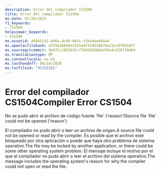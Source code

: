```yaml
---
description: Error del compilador CS1504
title: Error del compilador CS1504
ms.date: 07/20/2015
f1_keywords:
- CS1504
helpviewer_keywords:
- CS1504
ms.assetid: d4845325-8d6a-4c04-9b5c-c5be4eed84a4
ms.openlocfilehash: d379a3b04bd1d15a9f41993467be21ec0f0d19ff
ms.sourcegitcommit: 5b475c1855b32cf78d2d1bbb4295e4c236f39464
ms.translationtype: MT
ms.contentlocale: es-ES
ms.lasthandoff: 09/24/2020
ms.locfileid: "91152161"
---
```

# <a name="compiler-error-cs1504"></a><span data-ttu-id="24130-103">Error del compilador CS1504</span><span class="sxs-lookup"><span data-stu-id="24130-103">Compiler Error CS1504</span></span>

<span data-ttu-id="24130-104">No se pudo abrir el archivo de código fuente 'file' ('reason')</span><span class="sxs-lookup"><span data-stu-id="24130-104">Source file 'file' could not be opened ('reason')</span></span>  
  
 <span data-ttu-id="24130-105">El compilador no pudo abrir o leer un archivo de origen.</span><span class="sxs-lookup"><span data-stu-id="24130-105">A source file could not be opened or read by the compiler.</span></span> <span data-ttu-id="24130-106">Es posible que el archivo esté bloqueado por otra aplicación o puede que haya otro problema de sistema operativo.</span><span class="sxs-lookup"><span data-stu-id="24130-106">The file may be locked by another application, or there could be some other operating system problem.</span></span> <span data-ttu-id="24130-107">El mensaje incluye el motivo por el que el compilador no pudo abrir o leer el archivo del sistema operativo.</span><span class="sxs-lookup"><span data-stu-id="24130-107">The message includes the operating system's reason for why the compiler could not open or read the file.</span></span>
